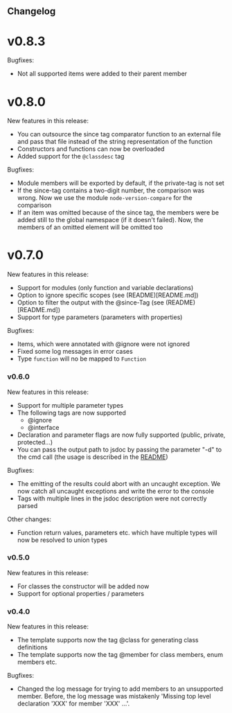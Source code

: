 ## Changelog

# v0.8.3
Bugfixes:
 - Not all supported items were added to their parent member

# v0.8.0
New features in this release:
 - You can outsource the since tag comparator function to an external file and pass that file instead of the string representation of the function
 - Constructors and functions can now be overloaded
 - Added support for the ```@classdesc``` tag

Bugfixes:
 - Module members will be exported by default, if the private-tag is not set
 - If the since-tag contains a two-digit number, the comparison was wrong. Now we use the module ```node-version-compare``` for the comparison
 - If an item was omitted because of the since tag, the members were be added still to the global namespace (if it doesn't failed). Now, the members of an omitted element will be omitted too

# v0.7.0
New features in this release:
 - Support for modules (only function and variable declarations)
 - Option to ignore specific scopes (see (README)[README.md])
 - Option to filter the output with the @since-Tag (see (README)[README.md])
 - Support for type parameters (parameters with properties)

Bugfixes:
 - Items, which were annotated with @ignore were not ignored
 - Fixed some log messages in error cases
 - Type ```function``` will no be mapped to ```Function```

### v0.6.0
New features in this release:
 - Support for multiple parameter types
 - The following tags are now supported
   - @ignore
   - @interface
 - Declaration and parameter flags are now fully supported (public, private, protected...)
 - You can pass the output path to jsdoc by passing the parameter "-d" to the cmd call
   (the usage is described in the [README](README.md#Output-directory-/-file))

Bugfixes:
 - The emitting of the results could abort with an uncaught exception. We now catch all uncaught
   exceptions and write the error to the console
 - Tags with multiple lines in the jsdoc description were not correctly parsed

Other changes:
 - Function return values, parameters etc. which have multiple types will now be resolved to union
   types

### v0.5.0
New features in this release:
 - For classes the constructor will be added now
 - Support for optional properties / parameters

### v0.4.0
New features in this release:
 - The template supports now the tag @class for generating class definitions
 - The template supports now the tag @member for class members, enum members etc.

Bugfixes:
 - Changed the log message for trying to add members to an unsupported member. Before, the log message
   was mistakenly 'Missing top level declaration 'XXX' for member 'XXX' ...'. 
